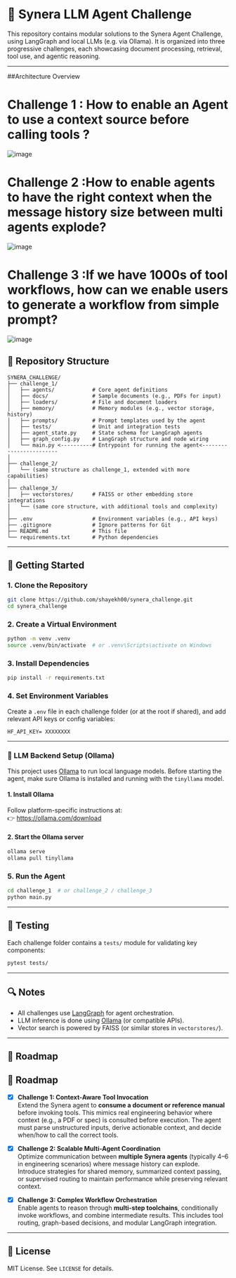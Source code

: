 # 🧠 Synera LLM Agent Challenge

This repository contains modular solutions to the Synera Agent Challenge, using LangGraph and local LLMs (e.g. via Ollama). It is organized into three progressive challenges, each showcasing document processing, retrieval, tool use, and agentic reasoning.

---

##Architecture Overview
# Challenge 1 : How to enable an Agent to use a context source before calling tools ?

![image](https://github.com/user-attachments/assets/36d1eb02-f997-460c-9fcb-8486b83f03b5)


# Challenge 2 :How to enable agents to have the right context when the message history size between multi agents explode?
![image](https://github.com/user-attachments/assets/ede3f5a0-ef79-43be-966e-b3a2f0d99fcc)

# Challenge 3 :If we have 1000s of tool workflows, how can we enable users to generate a workflow from simple prompt? 
![image](https://github.com/user-attachments/assets/d3faa000-f735-42ef-b22f-f328383689a6)


## 📁 Repository Structure

```
SYNERA_CHALLENGE/
├── challenge_1/
│   ├── agents/            # Core agent definitions
│   ├── docs/              # Sample documents (e.g., PDFs for input)
│   ├── loaders/           # File and document loaders
│   ├── memory/            # Memory modules (e.g., vector storage, history)
│   ├── prompts/           # Prompt templates used by the agent
│   ├── tests/             # Unit and integration tests
│   ├── agent_state.py     # State schema for LangGraph agents
│   ├── graph_config.py    # LangGraph structure and node wiring
│   └── main.py <----------# Entrypoint for running the agent<------------------------
│
├── challenge_2/
│   └── (same structure as challenge_1, extended with more capabilities)
│
├── challenge_3/
│   ├── vectorstores/      # FAISS or other embedding store integrations
│   └── (same core structure, with additional tools and complexity)
│
├── .env                   # Environment variables (e.g., API keys)
├── .gitignore             # Ignore patterns for Git
├── README.md              # This file
└── requirements.txt       # Python dependencies
```

---

## 🚀 Getting Started

### 1. Clone the Repository

```bash
git clone https://github.com/shayekh00/synera_challenge.git
cd synera_challenge
```

### 2. Create a Virtual Environment

```bash
python -m venv .venv
source .venv/bin/activate  # or .venv\Scripts\activate on Windows
```

### 3. Install Dependencies

```bash
pip install -r requirements.txt
```

### 4. Set Environment Variables

Create a `.env` file in each challenge folder (or at the root if shared), and add relevant API keys or config variables:

```
HF_API_KEY= XXXXXXXX
```


---

### 🔧 LLM Backend Setup (Ollama)

This project uses [Ollama](https://ollama.com/) to run local language models. Before starting the agent, make sure Ollama is installed and running with the `tinyllama` model.

#### 1. Install Ollama

Follow platform-specific instructions at:  
👉 https://ollama.com/download

#### 2. Start the Ollama server

```bash
ollama serve
ollama pull tinyllama

```


### 5. Run the Agent

```bash
cd challenge_1  # or challenge_2 / challenge_3
python main.py
```

---

## 🧪 Testing

Each challenge folder contains a `tests/` module for validating key components:

```bash
pytest tests/
```

---

## 🔍 Notes

- All challenges use [LangGraph](https://github.com/langchain-ai/langgraph) for agent orchestration.
- LLM inference is done using [Ollama](https://ollama.com/) (or compatible APIs).
- Vector search is powered by FAISS (or similar stores in `vectorstores/`).

---

## 💪 Roadmap

## 💪 Roadmap

- [x] **Challenge 1: Context-Aware Tool Invocation**  
  Extend the Synera agent to **consume a document or reference manual** before invoking tools. This mimics real engineering behavior where context (e.g., a PDF or spec) is consulted before execution. The agent must parse unstructured inputs, derive actionable context, and decide when/how to call the correct tools.

- [x] **Challenge 2: Scalable Multi-Agent Coordination**  
  Optimize communication between **multiple Synera agents** (typically 4–6 in engineering scenarios) where message history can explode. Introduce strategies for shared memory, summarized context passing, or supervised routing to maintain performance while preserving relevant context.

- [x] **Challenge 3: Complex Workflow Orchestration**  
  Enable agents to reason through **multi-step toolchains**, conditionally invoke workflows, and combine intermediate results. This includes tool routing, graph-based decisions, and modular LangGraph integration.

---

## 📜 License

MIT License. See `LICENSE` for details.
